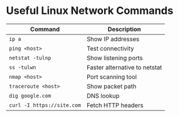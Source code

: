 # Useful Linux Network Commands

| Command                      | Description                          |
|-----------------------------|--------------------------------------|
| `ip a`                      | Show IP addresses                    |
| `ping <host>`               | Test connectivity                    |
| `netstat -tulnp`            | Show listening ports                 |
| `ss -tulwn`                 | Faster alternative to netstat       |
| `nmap <host>`               | Port scanning tool                   |
| `traceroute <host>`         | Show packet path                    |
| `dig google.com`            | DNS lookup                           |
| `curl -I https://site.com`  | Fetch HTTP headers                   |
